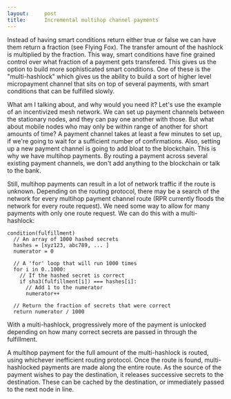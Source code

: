 ```yaml
---
layout:     post
title:      Incremental multihop channel payments
---
```


Instead of having smart conditions return either true or false we can have them return a fraction (see Flying Fox). The transfer amount of the hashlock is multiplied by the fraction. This way, smart conditions have fine grained control over what fraction of a payment gets transfered. This gives us the option to build more sophisticated smart conditions. One of these is the "multi-hashlock" which gives us the ability to build a sort of higher level micropayment channel that sits on top of several payments, with smart conditions that can be fulfilled slowly.

What am I talking about, and why would you need it? Let's use the example of an incentivized mesh network. We can set up payment channels between the stationary nodes, and they can pay one another with those. But what about mobile nodes who may only be within range of another for short amounts of time? A payment channel takes at least a few minutes to set up, if we're going to wait for a sufficient number of confirmations. Also, setting up a new payment channel is going to add bloat to the blockchain. This is why we have multihop payments. By routing a payment across several existing payment channels, we don't add anything to the blockchain or talk to the bank.

Still, multihop payments can result in a lot of network traffic if the route is unknown. Depending on the routing protocol, there may be a search of the network for every multihop payment channel route (RPR currently floods the network for every route request). We need some way to allow for many payments with only one route request. We can do this with a multi-hashlock:

```
condition(fulfillment)
  // An array of 1000 hashed secrets
  hashes = [xyz123, abc789, ... ]
  numerator = 0

  // A 'for' loop that will run 1000 times
  for i in 0..1000:
    // If the hashed secret is correct
    if sha3(fulfillment[i]) === hashes[i]:
      // Add 1 to the numerator
      numerator++

  // Return the fraction of secrets that were correct
  return numerator / 1000
```

With a multi-hashlock, progressively more of the payment is unlocked depending on how many correct secrets are passed in through the fulfillment.

A multihop payment for the full amount of the multi-hashlock is routed, using whichever inefficient routing protocol. Once the route is found, multi-hashlocked payments are made along the entire route. As the source of the payment wishes to pay the destination, it releases successive secrets to the destination. These can be cached by the destination, or immediately passed to the next node in line.